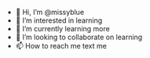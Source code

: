 - 👋 Hi, I’m @missyblue
- 👀 I’m interested in learning
- 🌱 I’m currently learning more
- 💞️ I’m looking to collaborate on learning
- 📫 How to reach me text me

<!---
missyblue/missyblue is a ✨ special ✨ repository because its `README.md` (this file) appears on your GitHub profile.
You can click the Preview link to take a look at your changes.
--->
